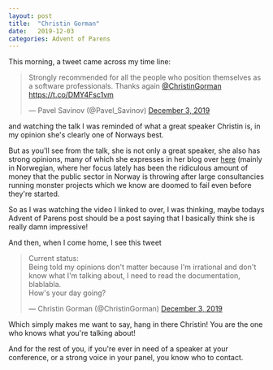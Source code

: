 ```yaml
---
layout: post
title:  "Christin Gorman"
date:   2019-12-03
categories: Advent of Parens
---
```


This morning, a tweet came across my time line:
<blockquote class="twitter-tweet">
<p lang="en" dir="ltr">
Strongly recommended for all the people who position themselves as a software professionals. Thanks again 
<a href="https://twitter.com/ChristinGorman?ref_src=twsrc%5Etfw">@ChristinGorman</a> 
<a href="https://t.co/DMY4Fsc1vm">https://t.co/DMY4Fsc1vm</a>
</p>
&mdash; Pavel Savinov (@Pavel_Savinov) 
<a href="https://twitter.com/Pavel_Savinov/status/1201754123055570944?ref_src=twsrc%5Etfw">December 3, 2019</a>
</blockquote>
and watching the talk I was reminded of what a great speaker Christin is, in my opinion she's clearly one of Norways best.

But as you'll see from the talk, she is not only a great speaker, she also has strong opinions, many of which she expresses
in her blog over [here](https://qristin.wordpress.com) (mainly in Norwegian, where her focus lately has been the ridiculous
amount of money that the public sector in Norway is throwing after large consultancies running monster projects which we know
are doomed to fail even before they're started.

So as I was watching the video I linked to over, I was thinking, maybe todays Advent of Parens post should be a post
saying that I basically think she is really damn impressive!

And then, when I come home, I see this tweet

<blockquote class="twitter-tweet">
<p lang="en" dir="ltr">
Current status:
<br>
Being told my opinions don&#39;t matter because I&#39;m irrational and don&#39;t know what I&#39;m talking about,
I need to read the documentation, blablabla.<br>How&#39;s your day going?
</p>
&mdash; Christin Gorman (@ChristinGorman) 
<a href="https://twitter.com/ChristinGorman/status/1201866960172134400?ref_src=twsrc%5Etfw">December 3, 2019</a>
</blockquote>

Which simply makes me want to say, hang in there Christin! You are the one who knows what you're talking about!

And for the rest of you, if you're ever in need of a speaker at your conference, or a strong voice in your panel, 
you know who to contact.


